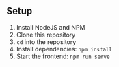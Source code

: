 ## Setup
1. Install NodeJS and NPM
2. Clone this repository
3. `cd` into the repository
4. Install dependencies: `npm install`
5. Start the frontend: `npm run serve`
